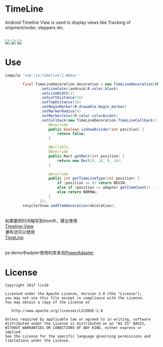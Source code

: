 # TimeLine
Android Timeline View is used to display views like Tracking of shipment/order, steppers etc.

<br>![](https://github.com/lin18/TimeLine/blob/master/screenshots/20170821160031.png?raw=true)
![](https://github.com/lin18/TimeLine/blob/master/screenshots/20170821160048.png?raw=true)
![](https://github.com/lin18/TimeLine/blob/master/screenshots/20170821160103.png?raw=true)

# Use
```gradle
compile 'com.lin:timeline:1.0@aar'
```

``` Java
        final TimeLineDecoration decoration = new TimeLineDecoration(this)
                .setLineColor(android.R.color.black)
                .setLineWidth(1)
                .setLeftDistance(16)
                .setTopDistance(16)
                .setBeginMarker(R.drawable.begin_marker)
                .setMarkerRadius(4)
                .setMarkerColor(R.color.colorAccent)
                .setCallback(new TimeLineDecoration.TimeLineCallback() {
                    @Override
                    public boolean isShowDivider(int position) {
                        return false;
                    }

                    @Nullable
                    @Override
                    public Rect getRect(int position) {
                        return new Rect(0, 16, 0, 16);
                    }

                    @Override
                    public int getTimeLineType(int position) {
                        if (position == 0) return BEGIN;
                        else if (position == adapter.getItemCount() - 1) return END_FULL;
                        else return NORMAL;
                    }
                });
        recyclerView.addItemDecoration(decoration);
```
<br>如果要把时间轴写到item中，建议使用
<br>[Timeline-View](https://github.com/vipulasri/Timeline-View)
<br>瀑布流可以使用
<br>[TimeLine](https://github.com/vivian8725118/TimeLine)

<br>ps:demo中adpter使用的库来自[PowerAdapter](https://github.com/lin18/PowerAdapter)

# License
```
Copyright 2017 lin18

Licensed under the Apache License, Version 2.0 (the "License");
you may not use this file except in compliance with the License.
You may obtain a copy of the License at

   http://www.apache.org/licenses/LICENSE-2.0

Unless required by applicable law or agreed to in writing, software
distributed under the License is distributed on an "AS IS" BASIS,
WITHOUT WARRANTIES OR CONDITIONS OF ANY KIND, either express or implied.
See the License for the specific language governing permissions and
limitations under the License.
```

